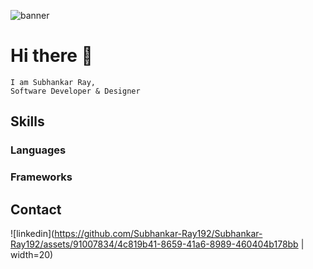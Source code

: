 
![banner](https://github.com/Subhankar-Ray192/Subhankar-Ray192/assets/91007834/dbdd044b-c879-48d7-939c-abbd5654abcc)
# Hi there 👋
```
I am Subhankar Ray,
Software Developer & Designer
```

## Skills
### Languages

### Frameworks

## Contact
![linkedin](https://github.com/Subhankar-Ray192/Subhankar-Ray192/assets/91007834/4c819b41-8659-41a6-8989-460404b178bb | width=20)

<!--
**Subhankar-Ray192/Subhankar-Ray192** is a ✨ _special_ ✨ repository because its `README.md` (this file) appears on your GitHub profile.

Here are some ideas to get you started:

- 🔭 I’m currently working on ...
- 🌱 I’m currently learning ...
- 👯 I’m looking to collaborate on ...
- 🤔 I’m looking for help with ...
- 💬 Ask me about ...
- 📫 How to reach me: ...
- 😄 Pronouns: ...
- ⚡ Fun fact: ...
-->
